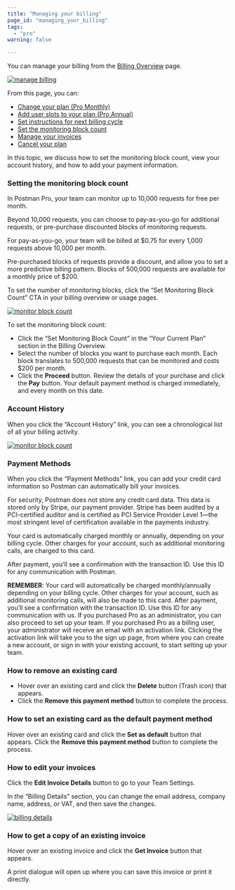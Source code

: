 ```yaml
---
title: "Managing your billing"
page_id: "managing_your_billing"
tags: 
  - "pro"
warning: false

---
```


You can manage your billing from the [Billing Overview](https://go.postman.co/billing/overview) page. 

[![manage billing](https://s3.amazonaws.com/postman-static-getpostman-com/postman-docs/billing-overview-page+.png)](https://s3.amazonaws.com/postman-static-getpostman-com/postman-docs/billing-overview-page+.png)


From this page, you can:

* [Change your plan (Pro Monthly)](/docs/pro/managing_pro/changing_your_plan)
* [Add user slots to your plan (Pro Annual)](/docs/pro/managing_pro/changing_your_plan)
* [Set instructions for next billing cycle](/docs/pro/managing_pro/changing_your_plan)
* [Set the monitoring block count](#set)
* [Manage your invoices](#invoices)
* [Cancel your plan](/docs/pro/managing_pro/changing_your_plan)


In this topic, we discuss how to set the monitoring block count, view your account history, and how to add your payment information.

<h3 id="set">Setting the monitoring block count</h3>

In Postman Pro, your team can monitor up to 10,000 requests for free per month. 

Beyond 10,000 requests, you can choose to pay-as-you-go for additional requests, or pre-purchase discounted blocks of monitoring requests.

For pay-as-you-go, your team will be  billed at $0.75 for every 1,000 requests above 10,000 per month. 

Pre-purchased blocks of requests provide a discount, and allow you to set a more predictive billing pattern. Blocks of 500,000 requests are available for a monthly price of $200.

To set the number of monitoring blocks, click the “Set Monitoring Block Count” CTA in your billing overview or usage pages.


[![monitor block count](https://s3.amazonaws.com/postman-static-getpostman-com/postman-docs/setMonitoring-BlockCount.png)](https://s3.amazonaws.com/postman-static-getpostman-com/postman-docs/setMonitoring-BlockCount.png)

To set the monitoring block count: 

* Click the “Set Monitoring Block Count” in the “Your Current Plan” section in the Billing Overview. 
* Select the number of blocks you want to purchase each month. Each block translates to 500,000 requests that can be monitored and costs $200 per month. 
* Click the **Proceed** button. Review the details of your purchase and click the **Pay** button. Your default payment method is charged immediately, and every month on this date.

### Account History

When you click the “Account History” link, you can see a chronological list of all your billing activity.

[![monitor block count](https://s3.amazonaws.com/postman-static-getpostman-com/postman-docs/account-history+.png)](https://s3.amazonaws.com/postman-static-getpostman-com/postman-docs/account-history+.png)

### Payment Methods

When you click the “Payment Methods” link, you can add your credit card information so Postman can automatically bill your invoices.

For security, Postman does not store any credit card data. This data is stored only by Stripe, our payment provider. Stripe has been audited by a PCI-certified auditor and is certified as PCI Service Provider Level 1—the most stringent level of certification available in the payments industry.

Your card is automatically charged monthly or annually, depending on your billing cycle. Other charges for your account, such as additional monitoring calls, are charged to this card.

After payment, you’ll see a confirmation with the transaction ID. Use this ID for any communication with Postman. 

**REMEMBER**: Your card will automatically be charged monthly/annually depending on your billing cycle. Other charges for your account, such as additional monitoring calls, will also be made to this card.
After payment, you’ll see a confirmation with the transaction ID. Use this ID for any communication with us. If you purchased Pro as an administrator, you can also proceed to set up your team. If you purchased Pro as a billing user, your administrator will receive an email with an activation link. Clicking the activation link will take you to the sign up page, from where you can create a new account, or sign in with your existing account, to start setting up your team.

### How to remove an existing card

* Hover over an existing card and click the **Delete** button (Trash icon) that appears.
* Click the **Remove this payment method** button to complete the process.

### How to set an existing card as the default payment method
Hover over an existing card and click the **Set as default** button that appears.
Click the **Remove this payment method** button to complete the process.

<h3 id="invoices">How to edit your invoices</h3>

Click the **Edit Invoice Details** button to go to your Team Settings. 

In the “Billing Details” section, you can change the email address, company name, address, or VAT, and then save the changes.


[![billing details](https://s3.amazonaws.com/postman-static-getpostman-com/postman-docs/billing-details.png)](https://s3.amazonaws.com/postman-static-getpostman-com/postman-docs/billing-details.png)

### How to get a copy of an existing invoice

Hover over an existing invoice and click the **Get Invoice** button that appears.

A print dialogue will open up where you can save this invoice or print it directly.



